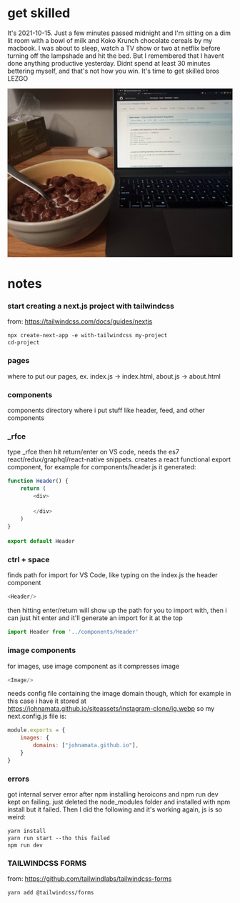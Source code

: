# get skilled

It's 2021-10-15. Just a few minutes passed midnight and I'm sitting on a dim lit room with a bowl of milk and Koko Krunch chocolate cereals by my macbook. I was about to sleep, watch a TV show or two at netflix before turning off the lampshade and hit the bed. But I remembered that I havent done anything productive yesterday. Didnt spend at least 30 minutes bettering myself, and that's not how you win. It's time to get skilled bros LEZGO

![](pic.jpeg)

# notes

### start creating a next.js project with tailwindcss

from: https://tailwindcss.com/docs/guides/nextjs

```
npx create-next-app -e with-tailwindcss my-project
cd-project
```

### pages

where to put our pages, ex. index.js -> index.html, about.js -> about.html

### components

components directory where i put stuff like header, feed, and other components

### _rfce

type _rfce then hit return/enter on VS code, needs the es7 react/redux/graphql/react-native snippets. creates a react functional export component, for example for components/header.js it generated:

```javascript
function Header() {
    return (
        <div>
            
        </div>
    )
}

export default Header
```

### ctrl + space

finds path for import for VS Code, like typing  on the index.js the header component

```javascript
<Header/>
```

then hitting enter/return will show up the path for you to import with, then i can just hit enter and it'll generate an import for it at the top

```javascript
import Header from '../components/Header'
```

### image components

for images, use image component as it compresses image

```javascript
<Image/>
```

needs config file containing the image domain though, which for example in this case i have it stored at https://johnamata.github.io/siteassets/instagram-clone/ig.webp so my next.config.js file is:

```javascript
module.exports = {
    images: {
        domains: ["johnamata.github.io"],
    }
}
```

### errors

got internal server error after npm installing heroicons and npm run dev kept on failing. just deleted the node_modules folder and installed with npm install but it failed. Then I did the following and it's working again, js is so weird:

```
yarn install
yarn run start --tho this failed
npm run dev
```

### TAILWINDCSS FORMS

from: https://github.com/tailwindlabs/tailwindcss-forms

```
yarn add @tailwindcss/forms
```
